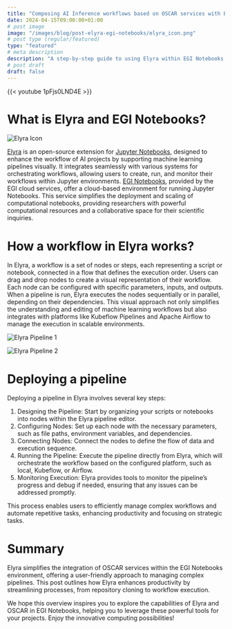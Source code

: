 ```yaml
---
title: "Composing AI Inference workflows based on OSCAR services with Elyra in EGI Notebooks"
date: 2024-04-15T09:00:00+01:00
# post image
image: "/images/blog/post-elyra-egi-notebooks/elyra_icon.png"
# post type (regular/featured)
type: "featured"
# meta description
description: "A step-by-step guide to using Elyra within EGI Notebooks to interact with OSCAR services."
# post draft
draft: false
---
```


{{< youtube 1pFjs0LND4E >}}


# What is Elyra and EGI Notebooks?

![Elyra Icon](../../images/blog/post-elyra-egi-notebooks/elyra_icon_1.png)

[Elyra](https://elyra.readthedocs.io/en/latest/index.html) is an open-source extension for [Jupyter Notebooks](https://jupyter.org/), designed to enhance the workflow of AI projects by supporting machine learning pipelines visually. It integrates seamlessly with various systems for orchestrating workflows, allowing users to create, run, and monitor their workflows within Jupyter environments. [EGI Notebooks](https://notebooks.egi.eu/hub/welcome), provided by the EGI cloud services, offer a cloud-based environment for running Jupyter Notebooks. This service simplifies the deployment and scaling of computational notebooks, providing researchers with powerful computational resources and a collaborative space for their scientific inquiries.


# How a workflow in Elyra works?

In Elyra, a workflow is a set of nodes or steps, each representing a script or notebook, connected in a flow that defines the execution order. Users can drag and drop nodes to create a visual representation of their workflow. Each node can be configured with specific parameters, inputs, and outputs. When a pipeline is run, Elyra executes the nodes sequentially or in parallel, depending on their dependencies. This visual approach not only simplifies the understanding and editing of machine learning workflows but also integrates with platforms like Kubeflow Pipelines and Apache Airflow to manage the execution in scalable environments.

![Elyra Pipeline 1](../../images/blog/post-elyra-egi-notebooks/others_examples_1.png)

![Elyra Pipeline 2](../../images/blog/post-elyra-egi-notebooks/others_examples_2.png)


# Deploying a pipeline 

Deploying a pipeline in Elyra involves several key steps:

1. Designing the Pipeline: Start by organizing your scripts or notebooks into nodes within the Elyra pipeline editor.
2. Configuring Nodes: Set up each node with the necessary parameters, such as file paths, environment variables, and dependencies.
3. Connecting Nodes: Connect the nodes to define the flow of data and execution sequence.
4. Running the Pipeline: Execute the pipeline directly from Elyra, which will orchestrate the workflow based on the configured platform, such as local, Kubeflow, or Airflow.
5. Monitoring Execution: Elyra provides tools to monitor the pipeline’s progress and debug if needed, ensuring that any issues can be addressed promptly.

This process enables users to efficiently manage complex workflows and automate repetitive tasks, enhancing productivity and focusing on strategic tasks.


# Summary

Elyra simplifies the integration of OSCAR services within the EGI Notebooks environment, offering a user-friendly approach to managing complex pipelines. This post outlines how Elyra enhances productivity by streamlining processes, from repository cloning to workflow execution.

We hope this overview inspires you to explore the capabilities of Elyra and OSCAR in EGI Notebooks, helping you to leverage these powerful tools for your projects. Enjoy the innovative computing possibilities!






